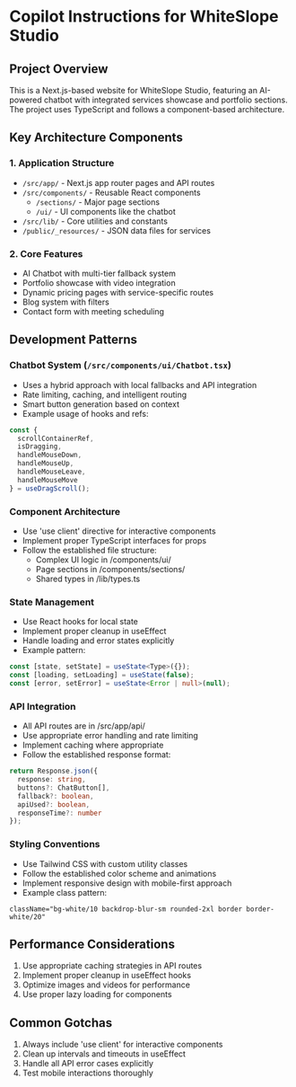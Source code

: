 # Copilot Instructions for WhiteSlope Studio

## Project Overview
This is a Next.js-based website for WhiteSlope Studio, featuring an AI-powered chatbot with integrated services showcase and portfolio sections. The project uses TypeScript and follows a component-based architecture.

## Key Architecture Components

### 1. Application Structure
- `/src/app/` - Next.js app router pages and API routes
- `/src/components/` - Reusable React components
  - `/sections/` - Major page sections
  - `/ui/` - UI components like the chatbot
- `/src/lib/` - Core utilities and constants
- `/public/_resources/` - JSON data files for services

### 2. Core Features
- AI Chatbot with multi-tier fallback system
- Portfolio showcase with video integration
- Dynamic pricing pages with service-specific routes
- Blog system with filters
- Contact form with meeting scheduling

## Development Patterns

### Chatbot System (`/src/components/ui/Chatbot.tsx`)
- Uses a hybrid approach with local fallbacks and API integration
- Rate limiting, caching, and intelligent routing
- Smart button generation based on context
- Example usage of hooks and refs:
```typescript
const {
  scrollContainerRef,
  isDragging,
  handleMouseDown,
  handleMouseUp,
  handleMouseLeave,
  handleMouseMove
} = useDragScroll();
```

### Component Architecture
- Use 'use client' directive for interactive components
- Implement proper TypeScript interfaces for props
- Follow the established file structure:
  - Complex UI logic in /components/ui/
  - Page sections in /components/sections/
  - Shared types in /lib/types.ts

### State Management
- Use React hooks for local state
- Implement proper cleanup in useEffect
- Handle loading and error states explicitly
- Example pattern:
```typescript
const [state, setState] = useState<Type>({});
const [loading, setLoading] = useState(false);
const [error, setError] = useState<Error | null>(null);
```

### API Integration
- All API routes are in /src/app/api/
- Use appropriate error handling and rate limiting
- Implement caching where appropriate
- Follow the established response format:
```typescript
return Response.json({ 
  response: string,
  buttons?: ChatButton[],
  fallback?: boolean,
  apiUsed?: boolean,
  responseTime?: number
});
```

### Styling Conventions
- Use Tailwind CSS with custom utility classes
- Follow the established color scheme and animations
- Implement responsive design with mobile-first approach
- Example class pattern:
```tsx
className="bg-white/10 backdrop-blur-sm rounded-2xl border border-white/20"
```

## Performance Considerations
1. Use appropriate caching strategies in API routes
2. Implement proper cleanup in useEffect hooks
3. Optimize images and videos for performance
4. Use proper lazy loading for components

## Common Gotchas
1. Always include 'use client' for interactive components
2. Clean up intervals and timeouts in useEffect
3. Handle all API error cases explicitly
4. Test mobile interactions thoroughly